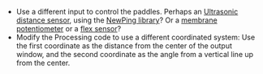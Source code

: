 + Use a different input to control the paddles. Perhaps an [Ultrasonic distance sensor](https://www.sparkfun.com/products/639), using the [NewPing library](https://code.google.com/p/arduino-new-ping/)? Or a [membrane potentiometer](https://www.adafruit.com/products/178) or a [flex sensor](https://www.adafruit.com/products/1070)?
+ Modify the Processing code to use a different coordinated system: Use the first coordinate as the distance from the center of the output window, and the second coordinate as the angle from a vertical line up from the center.
